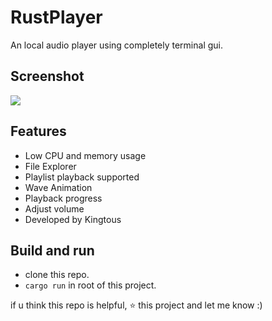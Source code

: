 # RustPlayer

An local audio player using completely terminal gui.

## Screenshot

![](https://img.kingtous.cn/QQ%E6%88%AA%E5%9B%BE20220226203558.png)

## Features

- Low CPU and memory usage
- File Explorer
- Playlist playback supported
- Wave Animation
- Playback progress
- Adjust volume
- Developed by Kingtous


## Build and run

- clone this repo.
- `cargo run` in root of this project.

if u think this repo is helpful, ⭐ this project and let me know :)